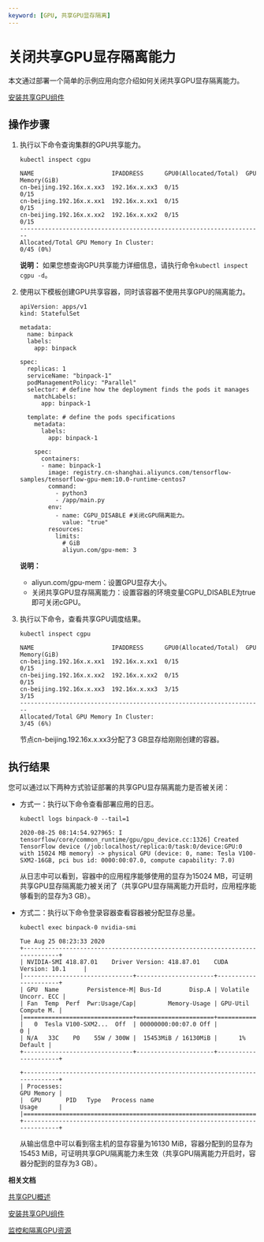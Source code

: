 ```yaml
---
keyword: [GPU, 共享GPU显存隔离]
---
```


# 关闭共享GPU显存隔离能力

本文通过部署一个简单的示例应用向您介绍如何关闭共享GPU显存隔离能力。

[安装共享GPU组件](/intl.zh-CN/Kubernetes集群用户指南/GPU/NPU/GPU调度/共享GPU调度/安装共享GPU组件.md)

## 操作步骤

1.  执行以下命令查询集群的GPU共享能力。

    ```
    kubectl inspect cgpu
    ```

    ```
    NAME                      IPADDRESS      GPU0(Allocated/Total)  GPU Memory(GiB)
    cn-beijing.192.16x.x.xx3  192.16x.x.xx3  0/15                   0/15
    cn-beijing.192.16x.x.xx1  192.16x.x.xx1  0/15                   0/15
    cn-beijing.192.16x.x.xx2  192.16x.x.xx2  0/15                   0/15
    ---------------------------------------------------------------------
    Allocated/Total GPU Memory In Cluster:
    0/45 (0%)
    ```

    **说明：** 如果您想查询GPU共享能力详细信息，请执行命令`kubectl inspect cgpu -d`。

2.  使用以下模板创建GPU共享容器，同时该容器不使用共享GPU的隔离能力。

    ```
    apiVersion: apps/v1
    kind: StatefulSet
    
    metadata:
      name: binpack
      labels:
        app: binpack
    
    spec:
      replicas: 1
      serviceName: "binpack-1"
      podManagementPolicy: "Parallel"
      selector: # define how the deployment finds the pods it manages
        matchLabels:
          app: binpack-1
    
      template: # define the pods specifications
        metadata:
          labels:
            app: binpack-1
    
        spec:
          containers:
          - name: binpack-1
            image: registry.cn-shanghai.aliyuncs.com/tensorflow-samples/tensorflow-gpu-mem:10.0-runtime-centos7
            command:
              - python3
              - /app/main.py
            env:
              - name: CGPU_DISABLE #关闭cGPU隔离能力。
                value: "true"
            resources:
              limits:
                # GiB
                aliyun.com/gpu-mem: 3
    ```

    **说明：**

    -   aliyun.com/gpu-mem：设置GPU显存大小。
    -   关闭共享GPU显存隔离能力：设置容器的环境变量CGPU\_DISABLE为true即可关闭cGPU。
3.  执行以下命令，查看共享GPU调度结果。

    ```
    kubectl inspect cgpu
    ```

    ```
    NAME                      IPADDRESS      GPU0(Allocated/Total)  GPU Memory(GiB)
    cn-beijing.192.16x.x.xx1  192.16x.x.xx1  0/15                   0/15
    cn-beijing.192.16x.x.xx2  192.16x.x.xx2  0/15                   0/15
    cn-beijing.192.16x.x.xx3  192.16x.x.xx3  3/15                   3/15
    ---------------------------------------------------------------------
    Allocated/Total GPU Memory In Cluster:
    3/45 (6%)
    ```

    节点cn-beijing.192.16x.x.xx3分配了3 GB显存给刚刚创建的容器。


## 执行结果

您可以通过以下两种方式验证部署的共享GPU显存隔离能力是否被关闭：

-   方式一：执行以下命令查看部署应用的日志。

    ```
    kubectl logs binpack-0 --tail=1
    ```

    ```
    2020-08-25 08:14:54.927965: I tensorflow/core/common_runtime/gpu/gpu_device.cc:1326] Created TensorFlow device (/job:localhost/replica:0/task:0/device:GPU:0 with 15024 MB memory) -> physical GPU (device: 0, name: Tesla V100-SXM2-16GB, pci bus id: 0000:00:07.0, compute capability: 7.0)
    ```

    从日志中可以看到，容器中的应用程序能够使用的显存为15024 MB，可证明共享GPU显存隔离能力被关闭了（共享GPU显存隔离能力开启时，应用程序能够看到的显存为3 GB）。

-   方式二：执行以下命令登录容器查看容器被分配显存总量。

    ```
    kubectl exec binpack-0 nvidia-smi
    ```

    ```
    Tue Aug 25 08:23:33 2020
    +-----------------------------------------------------------------------------+
    | NVIDIA-SMI 418.87.01    Driver Version: 418.87.01    CUDA Version: 10.1     |
    |-------------------------------+----------------------+----------------------+
    | GPU  Name        Persistence-M| Bus-Id        Disp.A | Volatile Uncorr. ECC |
    | Fan  Temp  Perf  Pwr:Usage/Cap|         Memory-Usage | GPU-Util  Compute M. |
    |===============================+======================+======================|
    |   0  Tesla V100-SXM2...  Off  | 00000000:00:07.0 Off |                    0 |
    | N/A   33C    P0    55W / 300W |  15453MiB / 16130MiB |      1%      Default |
    +-------------------------------+----------------------+----------------------+
    
    +-----------------------------------------------------------------------------+
    | Processes:                                                       GPU Memory |
    |  GPU       PID   Type   Process name                             Usage      |
    |=============================================================================|
    +-----------------------------------------------------------------------------+
    ```

    从输出信息中可以看到宿主机的显存容量为16130 MiB，容器分配到的显存为15453 MiB，可证明共享GPU隔离能力未生效（共享GPU隔离能力开启时，容器分配到的显存为3 GB）。


**相关文档**  


[共享GPU概述](/intl.zh-CN/Kubernetes集群用户指南/GPU/NPU/GPU调度/共享GPU调度/共享GPU概述.md)

[安装共享GPU组件](/intl.zh-CN/Kubernetes集群用户指南/GPU/NPU/GPU调度/共享GPU调度/安装共享GPU组件.md)

[监控和隔离GPU资源](/intl.zh-CN/Kubernetes集群用户指南/GPU/NPU/GPU调度/共享GPU调度/监控和隔离GPU资源.md)

